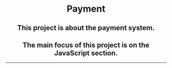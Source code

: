 <div style="text-align: center">
<h1>Payment</h1>
  
  <h2>This project is about the payment system. </h2>
  <h2>The main focus of this project is on the JavaScript section.</h2>
  
  <hr>
</div>
